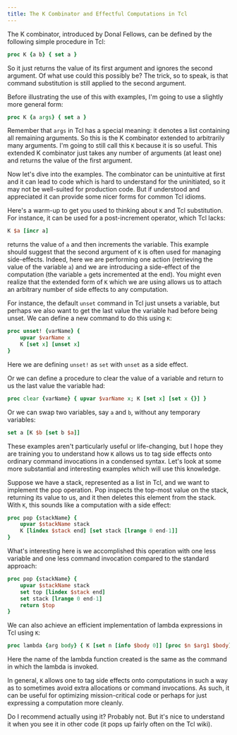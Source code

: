```yaml
---
title: The K Combinator and Effectful Computations in Tcl
---
```


The K combinator, introduced by Donal Fellows, can be defined by the following simple procedure in Tcl:

``` tcl
proc K {a b} { set a }
```

So it just returns the value of its first argument and ignores the second argument. Of what use could this possibly be? The trick, so to speak, is that command substitution is still applied to the second argument.

Before illustrating the use of this with examples, I'm going to use a slightly more general form:

``` tcl
proc K {a args} { set a }
```

Remember that ```args``` in Tcl has a special meaning: it denotes a list containing all remaining arguments. So this is the K combinator extended to arbitrarily many arguments. I'm going to still call this ```K``` because it is so useful. This extended K combinator just takes any number of arguments (at least one) and returns the value of the first argument.

Now let's dive into the examples. The combinator can be unintuitive at first and it can lead to code which is hard to understand for the uninitiated, so it may not be well-suited for production code. But if understood and appreciated it can provide some nicer forms for common Tcl idioms.

Here's a warm-up to get you used to thinking about ```K``` and Tcl substitution. For instance, it can be used for a post-increment operator, which Tcl lacks:

``` tcl
K $a [incr a]
```

returns the value of ```a``` and then increments the variable. This example should suggest that the second argument of ```K``` is often used for managing side-effects. Indeed, here we are performing one action (retrieving the value of the variable ```a```) and we are introducing a side-effect of the computation (the variable ```a``` gets incremented at the end). You might even realize that the extended form of ```K``` which we are using allows us to attach an arbitrary number of side effects to any computation.

For instance, the default ```unset``` command in Tcl just unsets a variable, but perhaps we also want to get the last value the variable had before being unset. We can define a new command to do this using ```K```:

``` tcl
proc unset! {varName} {
	upvar $varName x
	K [set x] [unset x]
}
```

Here we are defining ```unset!``` as ```set``` with ```unset``` as a side effect.

Or we can define a procedure to clear the value of a variable and return to us the last value the variable had:

``` tcl
proc clear {varName} { upvar $varName x; K [set x] [set x {}] }
```

Or we can swap two variables, say ```a``` and ```b```, without any temporary variables:

``` tcl
set a [K $b [set b $a]]
```

These examples aren't particularly useful or life-changing, but I hope they are training you to understand how ```K``` allows us to tag side effects onto ordinary command invocations in a condensed syntax. Let's look at some more substantial and interesting examples which will use this knowledge.

Suppose we have a stack, represented as a list in Tcl, and we want to implement the pop operation. Pop inspects the top-most value on the stack, returning its value to us, and it then deletes this element from the stack. With ```K```, this sounds like a computation with a side effect:

``` tcl
proc pop {stackName} {
	upvar $stackName stack
	K [lindex $stack end] [set stack [lrange 0 end-1]]
}
```

What's interesting here is we accomplished this operation with one less variable and one less command invocation compared to the standard approach:

``` tcl
proc pop {stackName} {
	upvar $stackName stack
	set top [lindex $stack end]
	set stack [lrange 0 end-1]
	return $top
}
```

We can also achieve an efficient implementation of lambda expressions in Tcl using ```K```:

``` tcl
proc lambda {arg body} { K [set n [info $body 0]] [proc $n $arg1 $body] }
```

Here the name of the lambda function created is the same as the command in which the lambda is invoked.

In general, ```K``` allows one to tag side effects onto computations in such a way as to sometimes avoid extra allocations or command invocations. As such, it can be useful for optimizing mission-critical code or perhaps for just expressing a computation more cleanly. 

Do I recommend actually using it? Probably not. But it's nice to understand it when you see it in other code (it pops up fairly often on the Tcl wiki).
